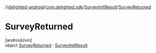 //[delighted-android](../../../../index.md)/[com.delighted.sdk](../../index.md)/[SurveyInitResult](../index.md)/[SurveyReturned](index.md)

# SurveyReturned

[androidJvm]\
object [SurveyReturned](index.md) : [SurveyInitResult](../index.md)
